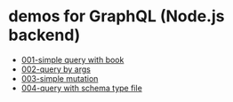 # demos for GraphQL (Node.js backend)

- [001-simple query with book](https://github.com/JasonHeylon/graphql-node-demos/tree/master/001.graphql-api-query-demo)
- [002-query by args](https://github.com/JasonHeylon/graphql-node-demos/tree/master/002.graphql-search-with-args)
- [003-simple mutation](https://github.com/JasonHeylon/graphql-node-demos/tree/master/003.simple-mutation)
- [004-query with schema type file](https://github.com/JasonHeylon/graphql-node-demos/tree/master/004.schema-with-graphql-file)
